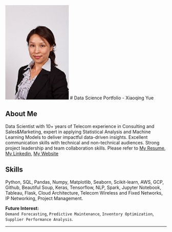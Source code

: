![pic](pictures/profile.jpg)  # Data Science Portfolio - Xiaoqing Yue

## About Me

Data Scientist with 10+ years of Telecom experience in Consulting and Sales&Marketing, expert in applying Statistical Analysis and Machine Learning Models to deliver impactful data-driven insights. Excellent communication skills with technical and non-technical audiences. Strong project leadership and team collaboration skills. Please refer to [My Resume](https://drive.google.com/file/d/1a_E6Nqtdebndl4qQxkMoBh0DSxhz1bIn/view?usp=sharing),  [My Linkedin](https://www.linkedin.com/in/yolandayue12345/), [My Website](https://github.com/Yolanda227/xiaoqingyue_portfolio)


## Skills

Python, SQL, Pandas, Numpy, Matplotlib, Seaborn, Scikit-learn, AWS, GCP, Github, Beautiful Soup, Keras, Tensorflow, NLP, Spark, Jupyter Notebook, Tableau, Flask, Cloud Architecture, Telecom Wireless and Fixed Networks, IP Networking, Project Management.

**Future Interest:**  
`Demand Forecasting`,  `Predictive Maintenance`,  `Inventory Optimization`, `Supplier Performance Analysis`.

---


